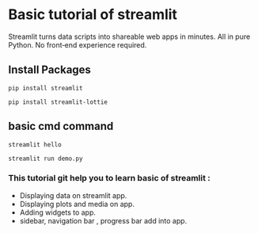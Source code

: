 # Basic tutorial of streamlit
Streamlit turns data scripts into shareable web apps in minutes. All in pure Python. No front‑end experience required.

## Install Packages
```
pip install streamlit
```
```
pip install streamlit-lottie
```

## basic cmd command
```
streamlit hello
```
```
streamlit run demo.py
```
### This tutorial git help you to learn basic of streamlit :
* Displaying data on streamlit app.
* Displaying plots and media on app.
* Adding widgets to app.
* sidebar, navigation bar , progress bar add into app. 
